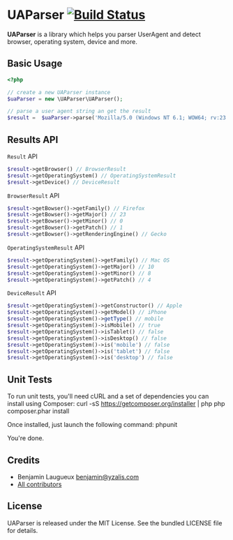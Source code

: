 # UAParser [![Build Status](https://secure.travis-ci.org/yzalis/UAParser.png)](http://travis-ci.org/yzalis/UAParser)

**UAParser** is a library which helps you parser UserAgent and detect browser, operating system, device and more. 

## Basic Usage
```php
<?php

// create a new UAParser instance
$uaParser = new \UAParser\UAParser();

// parse a user agent string an get the result
$result =  $uaParser->parse('Mozilla/5.0 (Windows NT 6.1; WOW64; rv:23.0) Gecko/20130406 Firefox/23.0.1');
```

## Results API

`Result` API
```php
$result->getBrowser() // BrowserResult
$result->getOperatingSystem() // OperatingSystemResult
$result->getDevice() // DeviceResult
```

`BrowserResult` API
```php
$result->getBowser()->getFamily() // Firefox
$result->getBowser()->getMajor() // 23
$result->getBowser()->getMinor() // 0
$result->getBowser()->getPatch() // 1
$result->getBowser()->getRenderingEngine() // Gecko
```

`OperatingSystemResult` API
```php
$result->getOperatingSystem()->getFamily() // Mac OS
$result->getOperatingSystem()->getMajor() // 10
$result->getOperatingSystem()->getMinor() // 8
$result->getOperatingSystem()->getPatch() // 4
```

`DeviceResult` API
```php
$result->getOperatingSystem()->getConstructor() // Apple
$result->getOperatingSystem()->getModel() // iPhone
$result->getOperatingSystem()->getType() // mobile
$result->getOperatingSystem()->isMobile() // true
$result->getOperatingSystem()->isTablet() // false
$result->getOperatingSystem()->isDesktop() // false
$result->getOperatingSystem()->is('mobile') // false
$result->getOperatingSystem()->is('tablet') // false
$result->getOperatingSystem()->is('desktop') // false
```

## Unit Tests

To run unit tests, you'll need cURL and a set of dependencies you can install using Composer:
    curl -sS https://getcomposer.org/installer | php
    php composer.phar install

Once installed, just launch the following command:
    phpunit

You're done.

## Credits

* Benjamin Laugueux <benjamin@yzalis.com>
* [All contributors](https://github.com/yzalis/UAParser/contributors)

## License

UAParser is released under the MIT License. See the bundled LICENSE file for details.